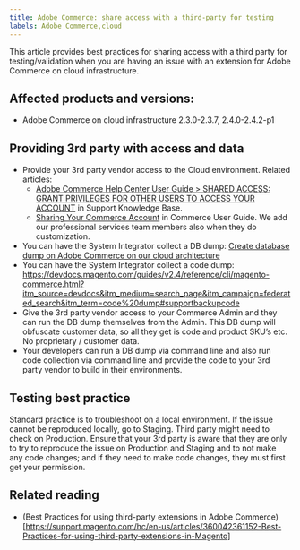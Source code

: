 ```yaml
---
title: Adobe Commerce: share access with a third-party for testing
labels: Adobe Commerce,cloud
---
```


This article provides best practices for sharing access with a third party for testing/validation when you are having an issue with an extension for Adobe Commerce on cloud infrastructure.

## Affected products and versions:

* Adobe Commerce on cloud infrastructure 2.3.0-2.3.7, 2.4.0-2.4.2-p1

##  Providing 3rd party with access and data

* Provide your 3rd party vendor access to the Cloud environment. Related articles:
    * [Adobe Commerce Help Center User Guide > SHARED ACCESS: GRANT PRIVILEGES FOR OTHER USERS TO ACCESS YOUR ACCOUNT](https://support.magento.com/hc/en-us/articles/360000913794#shared-access) in Support Knowledge Base.
    * [Sharing Your Commerce Account](https://docs.magento.com/user-guide/magento/magento-account-share.html) in Commerce User Guide.
    We add our professional services team members also when they do customization.
* You can have the System Integrator collect a DB dump:
[Create database dump on Adobe Commerce on our cloud architecture](https://support.magento.com/hc/en-us/articles/360003254334)
* You can have the System Integrator collect a code dump: https://devdocs.magento.com/guides/v2.4/reference/cli/magento-commerce.html?itm_source=devdocs&itm_medium=search_page&itm_campaign=federated_search&itm_term=code%20dump#supportbackupcode
* Give the 3rd party vendor access to your Commerce Admin and they can run the DB dump themselves from the Admin.  This DB dump will obfuscate customer data, so all they get is code and product SKU’s etc.  No proprietary / customer data.
* Your developers can run a DB dump via command line and also run code collection via command line and provide the code to your 3rd party vendor to build in their environments.

## Testing best practice

Standard practice is to troubleshoot on a local environment. If the issue cannot be reproduced locally, go to Staging. Third party might need to check on Production. Ensure that your 3rd party is aware that they are only to try to reproduce the issue on Production and Staging and to not make any code changes; and if they need to make code changes, they must first get your permission.


## Related reading

* (Best Practices for using third-party extensions in Adobe Commerce)[https://support.magento.com/hc/en-us/articles/360042361152-Best-Practices-for-using-third-party-extensions-in-Magento]
